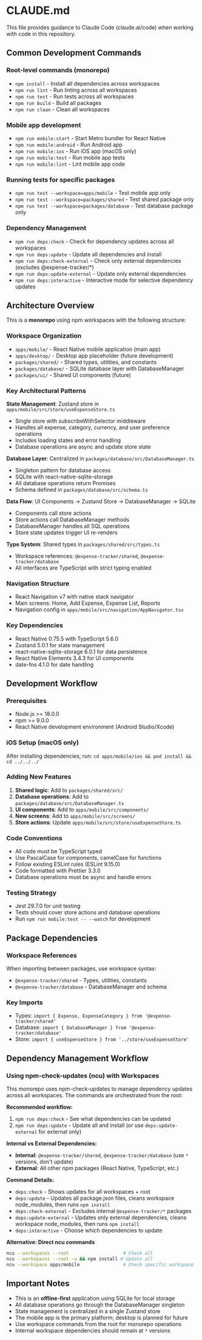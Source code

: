 # CLAUDE.md

This file provides guidance to Claude Code (claude.ai/code) when working with code in this repository.

## Common Development Commands

### Root-level commands (monorepo)

- `npm install` - Install all dependencies across workspaces
- `npm run lint` - Run linting across all workspaces
- `npm run test` - Run tests across all workspaces
- `npm run build` - Build all packages
- `npm run clean` - Clean all workspaces

### Mobile app development

- `npm run mobile:start` - Start Metro bundler for React Native
- `npm run mobile:android` - Run Android app
- `npm run mobile:ios` - Run iOS app (macOS only)
- `npm run mobile:test` - Run mobile app tests
- `npm run mobile:lint` - Lint mobile app code

### Running tests for specific packages

- `npm run test --workspace=apps/mobile` - Test mobile app only
- `npm run test --workspace=packages/shared` - Test shared package only
- `npm run test --workspace=packages/database` - Test database package only

### Dependency Management

- `npm run deps:check` - Check for dependency updates across all workspaces
- `npm run deps:update` - Update all dependencies and install
- `npm run deps:check-external` - Check only external dependencies (excludes @expense-tracker/*)
- `npm run deps:update-external` - Update only external dependencies
- `npm run deps:interactive` - Interactive mode for selective dependency updates

## Architecture Overview

This is a **monorepo** using npm workspaces with the following structure:

### Workspace Organization

- `apps/mobile/` - React Native mobile application (main app)
- `apps/desktop/` - Desktop app placeholder (future development)
- `packages/shared/` - Shared types, utilities, and constants
- `packages/database/` - SQLite database layer with DatabaseManager
- `packages/ui/` - Shared UI components (future)

### Key Architectural Patterns

**State Management**: Zustand store in `apps/mobile/src/store/useExpenseStore.ts`

- Single store with subscribeWithSelector middleware
- Handles all expense, category, currency, and user preference operations
- Includes loading states and error handling
- Database operations are async and update store state

**Database Layer**: Centralized in `packages/database/src/DatabaseManager.ts`

- Singleton pattern for database access
- SQLite with react-native-sqlite-storage
- All database operations return Promises
- Schema defined in `packages/database/src/schema.ts`

**Data Flow**: UI Components → Zustand Store → DatabaseManager → SQLite

- Components call store actions
- Store actions call DatabaseManager methods
- DatabaseManager handles all SQL operations
- Store state updates trigger UI re-renders

**Type System**: Shared types in `packages/shared/src/types.ts`

- Workspace references: `@expense-tracker/shared`, `@expense-tracker/database`
- All interfaces are TypeScript with strict typing enabled

### Navigation Structure

- React Navigation v7 with native stack navigator
- Main screens: Home, Add Expense, Expense List, Reports
- Navigation config in `apps/mobile/src/navigation/AppNavigator.tsx`

### Key Dependencies

- React Native 0.75.5 with TypeScript 5.6.0
- Zustand 5.0.1 for state management
- react-native-sqlite-storage 6.0.1 for data persistence
- React Native Elements 3.4.3 for UI components
- date-fns 4.1.0 for date handling

## Development Workflow

### Prerequisites

- Node.js >= 18.0.0
- npm >= 9.0.0
- React Native development environment (Android Studio/Xcode)

### iOS Setup (macOS only)

After installing dependencies, run: `cd apps/mobile/ios && pod install && cd ../../../`

### Adding New Features

1. **Shared logic**: Add to `packages/shared/src/`
2. **Database operations**: Add to `packages/database/src/DatabaseManager.ts`
3. **UI components**: Add to `apps/mobile/src/components/`
4. **New screens**: Add to `apps/mobile/src/screens/`
5. **Store actions**: Update `apps/mobile/src/store/useExpenseStore.ts`

### Code Conventions

- All code must be TypeScript typed
- Use PascalCase for components, camelCase for functions
- Follow existing ESLint rules (ESLint 9.15.0)
- Code formatted with Prettier 3.3.0
- Database operations must be async and handle errors

### Testing Strategy

- Jest 29.7.0 for unit testing
- Tests should cover store actions and database operations
- Run `npm run mobile:test -- --watch` for development

## Package Dependencies

### Workspace References

When importing between packages, use workspace syntax:

- `@expense-tracker/shared` - Types, utilities, constants
- `@expense-tracker/database` - DatabaseManager and schema

### Key Imports

- Types: `import { Expense, ExpenseCategory } from '@expense-tracker/shared'`
- Database: `import { DatabaseManager } from '@expense-tracker/database'`
- Store: `import { useExpenseStore } from '../store/useExpenseStore'`

## Dependency Management Workflow

### Using npm-check-updates (ncu) with Workspaces

This monorepo uses npm-check-updates to manage dependency updates across all workspaces. The commands are orchestrated from the root:

**Recommended workflow:**
1. `npm run deps:check` - See what dependencies can be updated
2. `npm run deps:update` - Update all and install (or use `deps:update-external` for external only)

**Internal vs External Dependencies:**
- **Internal**: `@expense-tracker/shared`, `@expense-tracker/database` (use `*` versions, don't update)
- **External**: All other npm packages (React Native, TypeScript, etc.)

**Command Details:**
- `deps:check` - Shows updates for all workspaces + root
- `deps:update` - Updates all package.json files, cleans workspace node_modules, then runs `npm install`
- `deps:check-external` - Excludes internal `@expense-tracker/*` packages
- `deps:update-external` - Updates only external dependencies, cleans workspace node_modules, then runs `npm install`
- `deps:interactive` - Choose which dependencies to update

**Alternative: Direct ncu commands**
```bash
ncu --workspaces --root                    # Check all
ncu --workspaces --root -u && npm install # Update all
ncu --workspace apps/mobile                # Check specific workspace
```

## Important Notes

- This is an **offline-first** application using SQLite for local storage
- All database operations go through the DatabaseManager singleton
- State management is centralized in a single Zustand store
- The mobile app is the primary platform; desktop is planned for future
- Use workspace commands from the root for monorepo operations
- Internal workspace dependencies should remain at `*` versions

